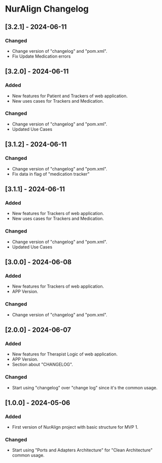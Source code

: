 # NurAlign Changelog
## [3.2.1] - 2024-06-11
### Changed
- Change version of "changelog" and "pom.xml".
- Fix Update Medication errors

## [3.2.0] - 2024-06-11
### Added
- New features for Patient and Trackers of web application.
- New uses cases for Trackers and Medication.
### Changed
- Change version of "changelog" and "pom.xml".
- Updated Use Cases

## [3.1.2] - 2024-06-11
### Changed
- Change version of "changelog" and "pom.xml".
- Fix data in flag of "medication tracker"

## [3.1.1] - 2024-06-11
### Added
- New features for Trackers of web application.
- New uses cases for Trackers and Medication.
### Changed
- Change version of "changelog" and "pom.xml".
- Updated Use Cases


## [3.0.0] - 2024-06-08
### Added
- New features for Trackers of web application.
- APP Version.
### Changed
- Change version of "changelog" and "pom.xml".


## [2.0.0] - 2024-06-07
### Added
- New features for Therapist Logic of web application.
- APP Version.
- Section about "CHANGELOG".

### Changed
- Start using "changelog" over "change log" since it's the common usage.

## [1.0.0] - 2024-05-06
### Added
- First version of NurAlign project with basic structure for MVP 1.

### Changed
- Start using "Ports and Adapters Architecture" for "Clean Architecture" common usage.